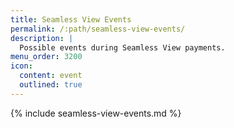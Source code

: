 ```yaml
---
title: Seamless View Events
permalink: /:path/seamless-view-events/
description: |
  Possible events during Seamless View payments.
menu_order: 3200
icon:
  content: event
  outlined: true
---
```


{% include seamless-view-events.md %}
